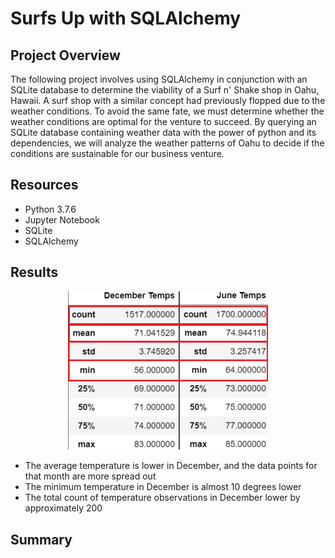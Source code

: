 # Surfs Up with SQLAlchemy

## Project Overview
The following project involves using SQLAlchemy in conjunction with an SQLite database to determine the viability of a Surf n' Shake shop in Oahu, Hawaii. A surf shop with a similar concept had previously flopped due to the weather conditions. To avoid the same fate, we must determine whether the weather conditions are optimal for the venture to succeed. By querying an SQLite database containing weather data with the power of python and its dependencies, we will analyze the weather patterns of Oahu to decide if the conditions are sustainable for our business venture. 
## Resources
- Python 3.7.6 
- Jupyter Notebook
- SQLite
- SQLAlchemy

## Results
<p align="center">
   <img src = "Resources/sidexside.png" width=320> 
</p>

- The average temperature is lower in December, and the data points for that month are more spread out
- The minimum temperature in December is almost 10 degrees lower
- The total count of temperature observations in December lower by approximately 200
## Summary
